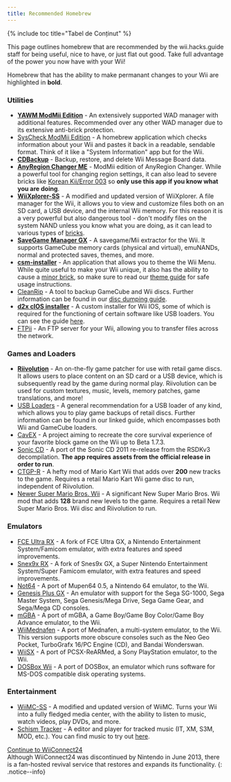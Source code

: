 ```yaml
---
title: Recommended Homebrew
---
```


{% include toc title="Tabel de Conținut" %}

This page outlines homebrew that are recommended by the wii.hacks.guide staff for being useful, nice to have, or just flat out good. Take full advantage of the power you now have with your Wii!

Homebrew that has the ability to make permanant changes to your Wii are highlighted in **bold**.

### Utilities

+ [**YAWM ModMii Edition**](https://oscwii.org/library/app/yawmME) - An extensively supported WAD manager with additional features. Recommended over any other WAD manager due to its extensive anti-brick protection.
+ [SysCheck ModMii Edition](https://oscwii.org/library/app/SysCheckME) - A homebrew application which checks information about your Wii and pastes it back in a readable, sendable format. Think of it like a "System Information" app but for the Wii.
+ [**CDBackup**](https://oscwii.org/library/app/cdbackup) - Backup, restore, and delete Wii Message Board data.
+ [**AnyRegion Changer ME**](https://oscwii.org/library/app/ARCME) - ModMii edition of AnyRegion Changer. While a powerful tool for changing region settings, it can also lead to severe bricks like [Korean Kii/Error 003](bricks#korean-kiierror-003-brick) so **only use this app if you know what you are doing**.
+ [**WiiXplorer-SS**](https://oscwii.org/library/app/wiixplorer-ss) - A modified and updated version of WiiXplorer. A file manager for the Wii, it allows you to view and customize files both on an SD card, a USB device, and the internal Wii memory. For this reason it is a very powerful but also dangerous tool - don't modify files on the system NAND unless you know what you are doing, as it can lead to various types of [bricks](bricks).
+ [**SaveGame Manager GX**](https://oscwii.org/library/app/SaveGame_Manager_GX) - A savegame/Mii extractor for the Wii. It supports GameCube memory cards (physical and virtual), emuNANDs, normal and protected saves, themes, and more.
+ [**csm-installer**](https://oscwii.org/library/app/csm-installer) - An application that allows you to theme the Wii Menu. While quite useful to make your Wii unique, it also has the ability to cause a [minor brick](bricks#theme-brick), so make sure to read our [theme guide](themes) for safe usage instructions.
+ [CleanRip](https://oscwii.org/library/app/CleanRip) - A tool to backup GameCube and Wii discs. Further information can be found in our [disc dumping guide](dump-games).
+ [**d2x cIOS installer**](https://oscwii.org/library/app/d2x-cios-installer) - A custom installer for Wii IOS, some of which is required for the functioning of certain software like USB loaders. You can see the guide [here](cios).
+ [FTPii](https://oscwii.org/library/app/ftpii) - An FTP server for your Wii, allowing you to transfer files across the network.



### Games and Loaders

+ [**Riivolution**](https://wiki.hacks.guide/wiki/Wii:Riivolution) - An on-the-fly game patcher for use with retail game discs. It allows users to place content on an SD card or a USB device, which is subsequently read by the game during normal play. Riivolution can be used for custom textures, music, levels, memory patches, game translations, and more!
+ [USB Loaders](wii-loaders) - A general recommendation for a USB loader of any kind, which allows you to play game backups of retail discs. Further information can be found in our linked guide, which encompasses both Wii and GameCube loaders.
+ [CavEX](https://oscwii.org/library/app/cavex) - A project aiming to recreate the core survival experience of your favorite block game on the Wii up to Beta 1.7.3.
+ [Sonic CD](https://oscwii.org/library/app/SonicCDWii) - A port of the Sonic CD 2011 re-release from the RSDKv3 decompilation. **The app requires assets from the official release in order to run**.
+ [CTGP-R](https://www.chadsoft.co.uk/download/) - A hefty mod of Mario Kart Wii that adds over **200** new tracks to the game. Requires a retail Mario Kart Wii game disc to run, independent of Riivolution.
+ [Newer Super Mario Bros. Wii](https://newerteam.com/wii/download.html) - A significant New Super Mario Bros. Wii mod that adds **128** brand new levels to the game. Requires a retail New Super Mario Bros. Wii disc and Riivolution to run.



### Emulators

+ [FCE Ultra RX](https://oscwii.org/library/app/fceurx) - A fork of FCE Ultra GX, a Nintendo Entertainment System/Famicom emulator, with extra features and speed improvements.
+ [Snex9x RX](https://oscwii.org/library/app/Snes9xRX) - A fork of Snes9x GX, a Super Nintendo Entertainment System/Super Famicom emulator, with extra features and speed improvements.
+ [Not64](https://oscwii.org/library/app/not64) - A port of Mupen64 0.5, a Nintendo 64 emulator, to the Wii.
+ [Genesis Plus GX](https://oscwii.org/library/app/genplus-gx) - An emulator with support for the Sega SG-1000, Sega Master System, Sega Genesis/Mega Drive, Sega Game Gear, and Sega/Mega CD consoles.
+ [mGBA](https://oscwii.org/library/app/mgba) - A port of mGBA, a Game Boy/Game Boy Color/Game Boy Advance emulator, to the Wii.
+ [WiiMednafen](https://oscwii.org/library/app/wiimednafen) - A port of Mednafen, a multi-system emulator, to the Wii. This version supports more obscure consoles such as the Neo Geo Pocket, TurboGrafx 16/PC Engine (CD), and Bandai Wonderswan.
+ [WiiSX](https://oscwii.org/library/app/wiiSX) - A port of PCSX-ReARMed, a Sony PlayStation emulator, to the Wii.
+ [DOSBox Wii](https://oscwii.org/library/app/dosbox-wii) - A port of DOSBox, an emulator which runs software for MS-DOS compatible disk operating systems.

### Entertainment

+ [WiiMC-SS](https://oscwii.org/library/app/WiiMC-SS) - A modified and updated version of WiiMC. Turns your Wii into a fully fledged media center, with the ability to listen to music, watch videos, play DVDs, and more.
+ [Schism Tracker](https://oscwii.org/library/app/schismtracker) - A editor and player for tracked music (IT, XM, S3M, MOD, etc.). You can find music to try out [here](https://modarchive.org/).

[Continue to WiiConnect24](wiiconnect24)<br> Although WiiConnect24 was discontinued by Nintendo in June 2013, there is a fan-hosted revival service that restores and expands its functionality.
{: .notice--info}
